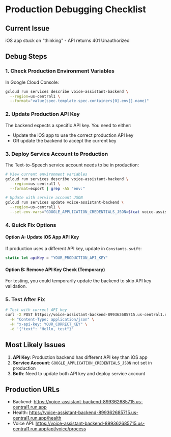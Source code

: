 # Production Debugging Checklist

## Current Issue
iOS app stuck on "thinking" - API returns 401 Unauthorized

## Debug Steps

### 1. Check Production Environment Variables
In Google Cloud Console:
```bash
gcloud run services describe voice-assistant-backend \
  --region=us-central1 \
  --format="value(spec.template.spec.containers[0].env[].name)"
```

### 2. Update Production API Key
The backend expects a specific API key. You need to either:
- Update the iOS app to use the correct production API key
- OR update the backend to accept the current key

### 3. Deploy Service Account to Production
The Text-to-Speech service account needs to be in production:

```bash
# View current environment variables
gcloud run services describe voice-assistant-backend \
  --region=us-central1 \
  --format=export | grep -A5 "env:"

# Update with service account JSON
gcloud run services update voice-assistant-backend \
  --region=us-central1 \
  --set-env-vars="GOOGLE_APPLICATION_CREDENTIALS_JSON=$(cat voice-assistant-ios-key.json | jq -c .)"
```

### 4. Quick Fix Options

#### Option A: Update iOS App API Key
If production uses a different API key, update in `Constants.swift`:
```swift
static let apiKey = "YOUR_PRODUCTION_API_KEY"
```

#### Option B: Remove API Key Check (Temporary)
For testing, you could temporarily update the backend to skip API key validation.

### 5. Test After Fix
```bash
# Test with correct API key
curl -X POST https://voice-assistant-backend-899362685715.us-central1.run.app/api/voice/process \
  -H "Content-Type: application/json" \
  -H "x-api-key: YOUR_CORRECT_KEY" \
  -d '{"text": "Hello, test"}'
```

## Most Likely Issues

1. **API Key**: Production backend has different API key than iOS app
2. **Service Account**: `GOOGLE_APPLICATION_CREDENTIALS_JSON` not set in production
3. **Both**: Need to update both API key and deploy service account

## Production URLs
- Backend: https://voice-assistant-backend-899362685715.us-central1.run.app
- Health: https://voice-assistant-backend-899362685715.us-central1.run.app/health
- Voice API: https://voice-assistant-backend-899362685715.us-central1.run.app/api/voice/process
